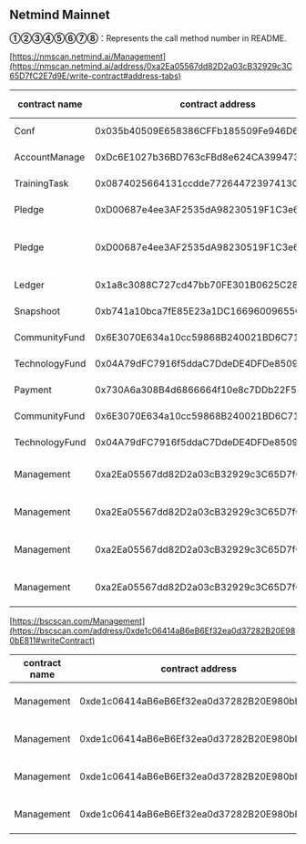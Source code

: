 ## Netmind Mainnet

**①②③④⑤⑥⑦⑧**：Represents the call method number in README.

[https://nmscan.netmind.ai/Management](https://nmscan.netmind.ai/address/0xa2Ea05567dd82D2a03cB32929c3C65D7fC2E7d9E/write-contract#address-tabs)

|contract name|contract address|Proposal ID|Operating Instructions|invoke methods|parameter invocation|
| --- | --- | --- |--- | --- |---|
|   Conf  |   0x035b40509E658386CFFb185509Fe946D660D9c5C |    | **⑥**Upgrade Contract  | upgrad  |  0x88Ed84b3c267A80E7457a975d8b92D4CB602Baab   |
| AccountManage  | 0xDc6E1027b36BD763cFBd8e624CA3994737FA4b6c | | **⑥**Upgrade Contract  | upgrad  |   0x245ff6FF9c1E68AB33a9738Af25F29c616b292c3  |
| TrainingTask   | 0x0874025664131ccdde77264472397413Ca9844Ba |   | **⑥**Upgrade Contract  | upgrad  |   0x287B147167f89e59AE66921A48a3372281Dd5FcA  |
| Pledge    | 0xD00687e4ee3AF2535dA98230519F1C3e642631df |   | **⑥**Upgrade Contract  | upgrad  |      |
| Pledge    | 0xD00687e4ee3AF2535dA98230519F1C3e642631df |   | **③**Setting up pledgeable tokens  | updateTokenSta |    0x354335f700000000000000000000000000000000000000000000000000000000000000000000000000000000000000000000000000000000000000000000000000000001  |
| Ledger         | 0x1a8c3088C727cd47bb70FE301B0625C28398762c |   | **⑥**Upgrade Contract  | upgrad  | 0x253ecDC620dB733e3C38A03B43B6E056fCDF64b8    |
| Snapshoot      | 0xb741a10bca7fE85E23a1DC16696009655C5B6F11 |   | **⑥**Upgrade Contract  | upgrad  |   0x66Cb3673F77797883656d21053E183a8247ae0A6  |
| CommunityFund  | 0x6E3070E634a10cc59868B240021BD6C71303778b |  | **⑥**Upgrade Contract  | upgrad  |   0x6bD41c9D56580CA7d73729835d48426DAD1d2783  |
| TechnologyFund        | 0x04A79dFC7916f5ddaC7DdeDE4DFDe85090d2795c |   | **⑥**Upgrade Contract  | upgrad  |   0x6E38f9313A36f75a19dB0703e101B5D37dD8FA3D  |
| Payment        | 0x730A6a308B4d6866664f10e8c7DDb22F5A493eA2 |   | **⑥**Upgrade Contract  | upgrad  |   0xD417AF952F1088920d27247440E93e818F89CB64  |
|  CommunityFund  |  0x6E3070E634a10cc59868B240021BD6C71303778b |    |  **③**Set Start Time  | updateLockTime |  0xfbfa4e1100000000000000000000000000000000000000000000000000000000643bcbf4 | 
| TechnologyFund        | 0x04A79dFC7916f5ddaC7DdeDE4DFDe85090d2795c  |    |  **③**Set Start Time  |updateLockTime |   0xfbfa4e1100000000000000000000000000000000000000000000000000000000643bcbf4|
| Management | 0xa2Ea05567dd82D2a03cB32929c3C65D7fC2E7d9E |   | **①**Add node address| addNodePropose | 0xc0a8F6ac9EF75453BE712412aB8fD5be5fc3Cc50|
| Management | 0xa2Ea05567dd82D2a03cB32929c3C65D7fC2E7d9E |   | **①**delete node address| deleteNodePropose | 0xCFDAbF4B585bEf4EF3a13D865dDAEd14be821537|
| Management | 0xa2Ea05567dd82D2a03cB32929c3C65D7fC2E7d9E |   | **①**Add node address| addNodePropose |0xD7C4B80Dc0Bc08Ef92a60d50269c3ECeC2b459b8 |
| Management | 0xa2Ea05567dd82D2a03cB32929c3C65D7fC2E7d9E |   | **①**delete node address| deleteNodePropose | 0x584EF68A29D37a688B23A255ec45a348F30923F4|


[https://bscscan.com/Management](https://bscscan.com/address/0xde1c06414aB6eB6Ef32ea0d37282B20E980bE811#writeContract)

|contract name|contract address|Proposal ID|Operating Instructions|invoke methods|parameter invocation|
| --- | --- | --- |--- | --- |---|
| Management |  0xde1c06414aB6eB6Ef32ea0d37282B20E980bE811|   | **①**Add node address| addNodePropose | 0xc0a8F6ac9EF75453BE712412aB8fD5be5fc3Cc50|
| Management | 0xde1c06414aB6eB6Ef32ea0d37282B20E980bE811 |   | **①**delete node address| deleteNodePropose | 0xCFDAbF4B585bEf4EF3a13D865dDAEd14be821537|
| Management | 0xde1c06414aB6eB6Ef32ea0d37282B20E980bE811 |   | **①**Add node address| addNodePropose |0xD7C4B80Dc0Bc08Ef92a60d50269c3ECeC2b459b8 |
| Management | 0xde1c06414aB6eB6Ef32ea0d37282B20E980bE811 |   | **①**delete node address| deleteNodePropose |0x584EF68A29D37a688B23A255ec45a348F30923F4 |




